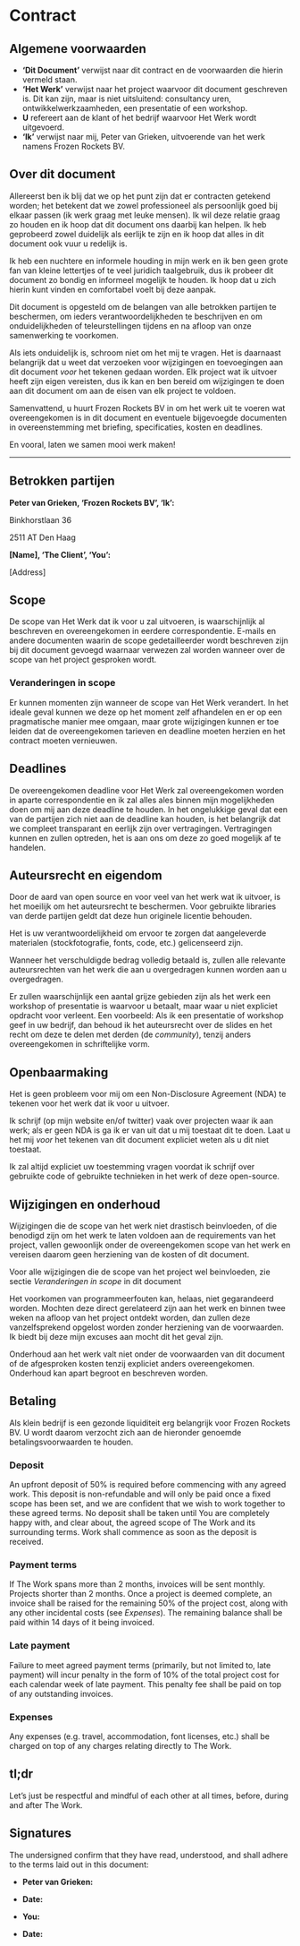 # Contract

## Algemene voorwaarden

* **‘Dit Document’** verwijst naar dit contract en de voorwaarden die hierin
	vermeld staan.
* **‘Het Werk’** verwijst naar het project waarvoor dit document geschreven is.
	Dit kan zijn, maar is niet uitsluitend: consultancy uren, ontwikkelwerkzaamheden, een presentatie of een workshop.
* **U** refereert aan de klant of het bedrijf waarvoor Het Werk wordt uitgevoerd.
* **‘Ik’** verwijst naar mij, Peter van Grieken, uitvoerende van het werk namens Frozen Rockets BV.

## Over dit document

Allereerst ben ik blij dat we op het punt zijn dat er contracten getekend worden;
het betekent dat we zowel professioneel als persoonlijk goed bij elkaar passen (ik
werk graag met leuke mensen). Ik wil deze relatie graag zo houden en ik hoop dat
dit document ons daarbij kan helpen. Ik heb geprobeerd zowel duidelijk als
eerlijk te zijn en ik hoop dat alles in dit document ook vuur u redelijk is.

Ik heb een nuchtere en informele houding in mijn werk en ik ben geen grote fan van
kleine lettertjes of te veel juridich taalgebruik, dus ik probeer dit document zo bondig
en informeel mogelijk te houden. Ik hoop dat u zich hierin kunt vinden en comfortabel voelt
bij deze aanpak.

Dit document is opgesteld om de belangen van alle betrokken partijen te beschermen, om
ieders verantwoordelijkheden te beschrijven en om onduidelijkheden of teleurstellingen
tijdens en na afloop van onze samenwerking te voorkomen.

Als iets onduidelijk is, schroom niet om het mij te vragen. Het is daarnaast belangrijk
dat u weet dat verzoeken voor wijzigingen en toevoegingen aan dit document _voor_ het
tekenen gedaan worden. Elk project wat ik uitvoer heeft zijn eigen vereisten, dus ik kan
en ben bereid om wijzigingen te doen aan dit document om aan de eisen van elk project te
voldoen.

Samenvattend, u huurt Frozen Rockets BV in om het werk uit te voeren wat overeengekomen
is in dit document en eventuele bijgevoegde documenten in overeenstemming met briefing, 
specificaties, kosten en deadlines.

En vooral, laten we samen mooi werk maken!


---

## Betrokken partijen

**Peter van Grieken, ‘Frozen Rockets BV’, ‘Ik’:**

Binkhorstlaan 36

2511 AT Den Haag


**[Name], ‘The Client’, ‘You’:**

[Address]

## Scope

De scope van Het Werk dat ik voor u zal uitvoeren, is waarschijnlijk al beschreven en 
overeengekomen in eerdere correspondentie. E-mails en andere documenten waarin de 
scope gedetailleerder wordt beschreven zijn bij dit document gevoegd waarnaar
verwezen zal worden wanneer over de scope van het project gesproken wordt.


### Veranderingen in scope

Er kunnen momenten zijn wanneer de scope van Het Werk verandert. In het ideale geval
kunnen we deze op het moment zelf afhandelen en er op een pragmatische manier mee
omgaan, maar grote wijzigingen kunnen er toe leiden dat de overeengekomen tarieven en
deadline moeten herzien en het contract moeten vernieuwen.



## Deadlines

De overeengekomen deadline voor Het Werk zal overeengekomen worden in aparte 
correspondentie en ik zal alles ales binnen mijn mogelijkheden doen om mij
aan deze deadline te houden. In het ongelukkige geval dat een van de partijen
zich niet aan de deadline kan houden, is het belangrijk dat we compleet
transparant en eerlijk zijn over vertragingen. Vertragingen kunnen en zullen
optreden, het is aan ons om deze zo goed mogelijk af te handelen.


## Auteursrecht en eigendom

Door de aard van open source en voor veel van het werk wat ik uitvoer, is het
moeilijk om het auteursrecht te beschermen. Voor gebruikte libraries van derde
partijen geldt dat deze hun originele licentie behouden.

Het is uw verantwoordelijkheid om ervoor te zorgen dat aangeleverde materialen
(stockfotografie, fonts, code, etc.) gelicenseerd zijn. 

Wanneer het verschuldigde bedrag volledig betaald is, zullen alle relevante 
auteursrechten van het werk die aan u overgedragen kunnen worden aan u
overgedragen.

Er zullen waarschijnlijk een aantal grijze gebieden zijn als het werk een workshop
of presentatie is waarvoor u betaalt, maar waar u niet expliciet opdracht voor 
verleent. Een voorbeeld: Als ik een presentatie of workshop geef in uw bedrijf,
dan behoud ik het auteursrecht over de slides en het recht om deze te delen met
derden (de _community_), tenzij anders overeengekomen in schriftelijke vorm.


## Openbaarmaking

Het is geen probleem voor mij om een Non-Disclosure Agreement (NDA) te tekenen voor
het werk dat ik voor u uitvoer.

Ik schrijf (op mijn website en/of twitter) vaak over projecten waar ik aan werk; als
er geen NDA is ga ik er van uit dat u mij toestaat dit te doen. Laat u het mij _voor_
het tekenen van dit document expliciet weten als u dit niet toestaat.

Ik zal altijd expliciet uw toestemming vragen voordat ik schrijf over gebruikte code
of gebruikte technieken in het werk of deze open-source.


## Wijzigingen en onderhoud

Wijzigingen die de scope van het werk niet drastisch beinvloeden, of die benodigd
zijn om het werk te laten voldoen aan de requirements van het project, vallen
gewoonlijk onder de overeengekomen scope van het werk en vereisen daarom geen 
herziening van de kosten of dit document.

Voor alle wijzigingen die de scope van het project wel beinvloeden, zie sectie
_Veranderingen in scope_ in dit document

Het voorkomen van programmeerfouten kan, helaas, niet gegarandeerd worden. Mochten
deze direct gerelateerd zijn aan het werk en binnen twee weken na afloop van het 
project ontdekt worden, dan zullen deze vanzelfsprekend opgelost worden zonder
herziening van de voorwaarden. Ik biedt bij deze mijn excuses aan mocht dit het
geval zijn.

Onderhoud aan het werk valt niet onder de voorwaarden van dit document of de
afgesproken kosten tenzij expliciet anders overeengekomen. Onderhoud kan apart
begroot en beschreven worden.


## Betaling

Als klein bedrijf is een gezonde liquiditeit erg belangrijk voor Frozen Rockets BV.
U wordt daarom verzocht zich aan de hieronder genoemde betalingsvoorwaarden te houden.


### Deposit

An upfront deposit of 50% is required before commencing with any agreed work.
This deposit is non-refundable and will only be paid once a fixed scope has been
set, and we are confident that we wish to work together to these agreed terms.
No deposit shall be taken until You are completely happy with, and clear about,
the agreed scope of The Work and its surrounding terms. Work shall commence as
soon as the deposit is received.

### Payment terms
If The Work spans more than 2 months, invoices will be sent monthly. 
Projects shorter than 2 months.
Once a project is deemed complete, an invoice shall be raised for the remaining
50% of the project cost, along with any other incidental costs (see _Expenses_).
The remaining balance shall be paid within 14 days of it being invoiced.

### Late payment

Failure to meet agreed payment terms (primarily, but not limited to, late
payment) will incur penalty in the form of 10% of the total project cost for
each calendar week of late payment. This penalty fee shall be paid on top of
any outstanding invoices.

### Expenses

Any expenses (e.g. travel, accommodation, font licenses, etc.) shall be charged
on top of any charges relating directly to The Work.

## tl;dr

Let’s just be respectful and mindful of each other at all times, before, during
and after The Work.

## Signatures

The undersigned confirm that they have read, understood, and shall adhere to the
terms laid out in this document:

* **Peter van Grieken:**
* **Date:**

* **You:**
* **Date:**
